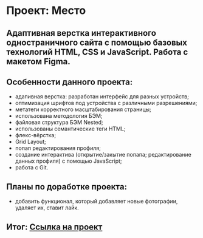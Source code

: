# Проект: Место

## Адаптивная верстка интерактивного одностраничного сайта с помощью базовых технологий HTML, CSS и JavaScript. Работа с макетом Figma.

## Особенности данного проекта:

* адапивная верстка: разработан интерфейс для разных устройств;
* оптимизация шрифтов под устройства с различными разрешениями;
* метатеги корректного масштабирования страницы;
* использована методология БЭМ;
* файловая структура БЭМ Nested;
* использованы семантические теги HTML;
* флекс-вёрстка;
* Grid Layout;
* попап редактирования профиля;
* создание интерактива (открытие/закытие попапа; редактирование данных профиля) с помощью JavaScript;
* работа с Git.

## Планы по доработке проекта:

* добавить функционал, который добавляет новые фотографии, удаляет их, ставит лайк. 

## Итог: [Ссылка на проект]()





